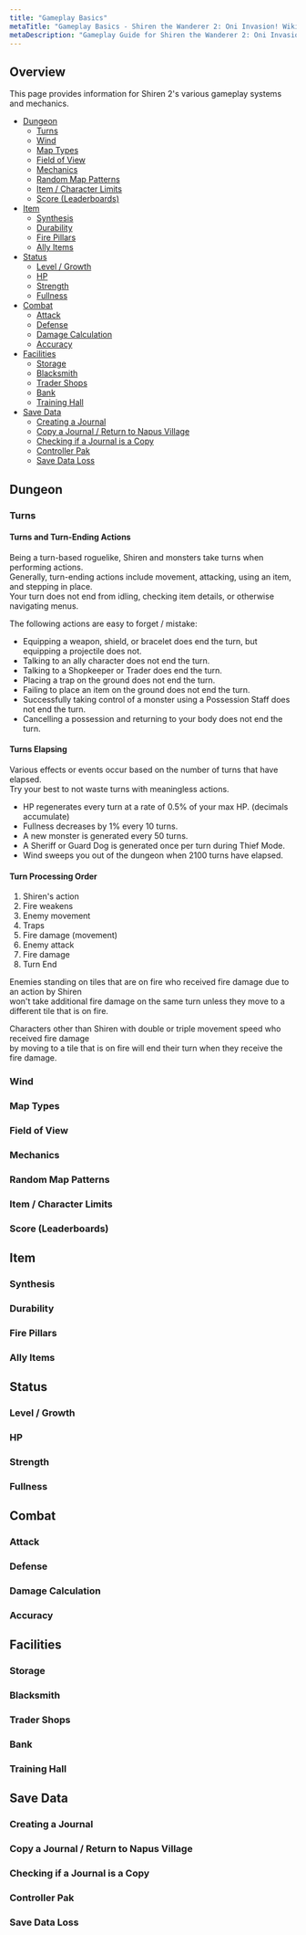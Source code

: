 ```yaml
---
title: "Gameplay Basics"
metaTitle: "Gameplay Basics - Shiren the Wanderer 2: Oni Invasion! Wiki"
metaDescription: "Gameplay Guide for Shiren the Wanderer 2: Oni Invasion!"
---
```


## Overview

This page provides information for Shiren 2's various gameplay systems and mechanics.

<ul class="quickLinksUL">
  <li><a href="#dungeon">Dungeon</a>
    <ul>
      <li><a href="#turns">Turns</a></li>
      <li><a href="#wind">Wind</a></li>
      <li><a href="#map-types">Map Types</a></li>
      <li><a href="#field-of-view">Field of View</a></li>
      <li><a href="#mechanics">Mechanics</a></li>
      <li><a href="#random-map-patterns">Random Map Patterns</a></li>
      <li><a href="#item-/-character-limits">Item / Character Limits</a></li>
      <li><a href="#score-(leaderboards)">Score (Leaderboards)</a></li>
    </ul>
  </li>
  <li><a href="#item">Item</a>
    <ul>
      <li><a href="#synthesis">Synthesis</a></li>
      <li><a href="#durability">Durability</a></li>
      <li><a href="#fire-pillars">Fire Pillars</a></li>
      <li><a href="#ally-items">Ally Items</a></li>
    </ul>
  </li>
  <li><a href="#status">Status</a>
    <ul>
      <li><a href="#level-/-growth">Level / Growth</a></li>
      <li><a href="#hp">HP</a></li>
      <li><a href="#strength">Strength</a></li>
      <li><a href="#fullness">Fullness</a></li>
    </ul>
  </li>
  <li><a href="#combat">Combat</a>
    <ul>
      <li><a href="#attack">Attack</a></li>
      <li><a href="#defense">Defense</a></li>
      <li><a href="#damage-calculation">Damage Calculation</a></li>
      <li><a href="#accuracy">Accuracy</a></li>
    </ul>
  </li>
  <li><a href="#facilities">Facilities</a>
    <ul>
      <li><a href="#storage">Storage</a></li>
      <li><a href="#blacksmith">Blacksmith</a></li>
      <li><a href="#trader-shops">Trader Shops</a></li>
      <li><a href="#bank">Bank</a></li>
      <li><a href="#training-hall">Training Hall</a></li>
    </ul>
  </li>
  <li><a href="#save-data">Save Data</a>
    <ul>
      <li><a href="#creating-a-journal">Creating a Journal</a></li>
      <li><a href="#copy-a-journal-/-return-to-napus-village">Copy a Journal / Return to Napus Village</a></li>
      <li><a href="#checking-if-a-journal-is-a-copy">Checking if a Journal is a Copy</a></li>
      <li><a href="#controller-pak">Controller Pak</a></li>
      <li><a href="#save-data-loss">Save Data Loss</a></li>
    </ul>
  </li>
</ul>

## Dungeon

### Turns

#### Turns and Turn-Ending Actions

Being a turn-based roguelike, Shiren and monsters take turns when performing actions.<br/>Generally, turn-ending actions include movement, attacking, using an item, and stepping in place.<br/>Your turn <span class="blueText">does not</span> end from idling, checking item details, or otherwise navigating menus.

The following actions are easy to forget / mistake:

- Equipping a weapon, shield, or bracelet <span class="redText">does</span> end the turn, but equipping a projectile <span class="blueText">does not</span>.
- Talking to an ally character <span class="blueText">does not</span> end the turn.
- Talking to a Shopkeeper or Trader <span class="redText">does</span> end the turn.
- Placing a trap on the ground <span class="blueText">does not</span> end the turn.
- Failing to place an item on the ground <span class="blueText">does not</span> end the turn.
- Successfully taking control of a monster using a Possession Staff <span class="blueText">does not</span> end the turn.
- Cancelling a possession and returning to your body <span class="blueText">does not</span> end the turn.

#### Turns Elapsing

Various effects or events occur based on the number of turns that have elapsed.<br/>
Try your best to not waste turns with meaningless actions.


- HP regenerates every turn at a rate of 0.5% of your max HP. (decimals accumulate)
- Fullness decreases by 1% every 10 turns.
- A new monster is generated every 50 turns.
- A Sheriff or Guard Dog is generated once per turn during Thief Mode.
- Wind sweeps you out of the dungeon when 2100 turns have elapsed.

#### Turn Processing Order

1. Shiren's action
2. Fire weakens
3. Enemy movement
4. Traps
5. Fire damage (movement)
6. Enemy attack
7. Fire damage
8. Turn End

Enemies standing on tiles that are on fire who received fire damage due to an action by Shiren<br/>won't take additional fire damage on the same turn unless they move to a different tile that is on fire.

Characters other than Shiren with double or triple movement speed who received fire damage<br/>by moving to a tile that is on fire will end their turn when they receive the fire damage.

### Wind

### Map Types

### Field of View

### Mechanics

### Random Map Patterns

### Item / Character Limits

### Score (Leaderboards)

## Item

### Synthesis

### Durability

### Fire Pillars

### Ally Items

## Status

### Level / Growth

### HP

### Strength

### Fullness

## Combat

### Attack

### Defense

### Damage Calculation

### Accuracy

## Facilities

### Storage

### Blacksmith

### Trader Shops

### Bank

### Training Hall

## Save Data

### Creating a Journal

### Copy a Journal / Return to Napus Village

### Checking if a Journal is a Copy

### Controller Pak

### Save Data Loss


